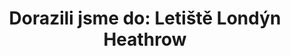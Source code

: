 ---
layout:   post
type:     text
photos:   [ "https://lh6.googleusercontent.com/-PkXIdEnDJ1E/UxtuceA2e1I/AAAAAAAABnU/V2EnkjO8ZBg/w768-h1024-no/checking-london.jpg" ]
tags:     [ "Dorazili jsme", Londýn, "Velká Británie" ]
category: cz
title: "Dorazili jsme do: Letiště Londýn Heathrow"
location:
    name: "Letiště Londýn Heathrow, Velká Británie"
    ddd:  [ 51.4775, -0.4614 ]
---